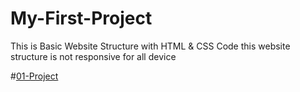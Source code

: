 # My-First-Project

This is Basic Website Structure with HTML & CSS Code
this website structure is not responsive for all device 

#[01-Project](https://gaurav-yeole.github.io/01-Project/)

